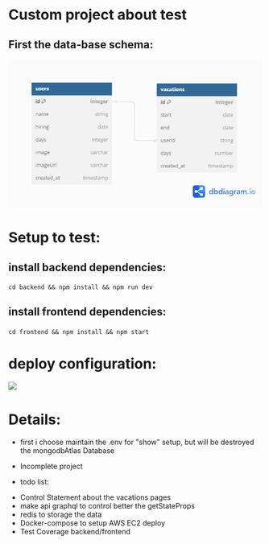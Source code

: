 # Custom project about test

## First the data-base schema:

<img src="./images/databaseDiagram.png">

# Setup to test:

## install backend dependencies:

```cd backend && npm install && npm run dev```

## install frontend dependencies:

```cd frontend && npm install && npm start```

# deploy configuration:

<img src="./images/working-minds.png">


# Details:

- first i choose maintain the .env for "show" setup, but will be destroyed the mongodbAtlas Database

- Incomplete project

- todo list:

<ul>
  <li>Control Statement about the vacations pages</li>
  <li>make api graphql to control better the getStateProps</li>
  <li>redis to storage the data</li>
  <li>Docker-compose to setup AWS EC2 deploy</li>
  <li>Test Coverage backend/frontend </li>
</ul>

